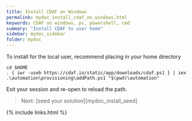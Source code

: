 ```yaml
---
title: Install CDAF on Windows
permalink: mydoc_install_cdaf_on_windows.html
keywords: CDAF on windows, pc, powershell, cmd
summary: "Install CDAF to user home"
sidebar: mydoc_sidebar
folder: mydoc
---
```


To install for the local user, recommend placing in your home directory

    cd $HOME
    . { iwr -useb https://cdaf.io/static/app/downloads/cdaf.ps1 } | iex
    .\automation\provisioning\addPath.ps1 "$(pwd)\automation"

Exit your session and re-open to reload the path.

> Next: [seed your solution][mydoc_install_seed]

{% include links.html %}
